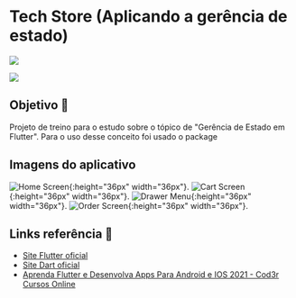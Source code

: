 # Tech Store (Aplicando a gerência de estado)

![](https://img.shields.io/static/v1?label=Flutter&logoColor=lightblue&style=for-the-badge&logo=FLUTTER&message=FRAMEWORK&color=lightblue)

![](https://img.shields.io/static/v1?label=Dart&logoColor=blue&style=for-the-badge&logo=DART&message=LINGUAGEM&color=blue)

## Objetivo :rocket:

Projeto de treino para o estudo sobre o tópico de "Gerência de Estado em Flutter". Para o uso desse conceito foi usado o package 

## Imagens do aplicativo

![Home Screen](https://github.com/BrendowLincoln/tech_sotre_gerencia_estado/blob/main/assets/images/tech_store_ge1.png){:height="36px" width="36px"}.
![Cart Screen](https://github.com/BrendowLincoln/tech_sotre_gerencia_estado/blob/main/assets/images/tech_store_ge2.png){:height="36px" width="36px"}.
![Drawer Menu](https://github.com/BrendowLincoln/tech_sotre_gerencia_estado/blob/main/assets/images/tech_store_ge3.png){:height="36px" width="36px"}.
![Order Screen](https://github.com/BrendowLincoln/tech_sotre_gerencia_estado/blob/main/assets/images/tech_store_ge4.png){:height="36px" width="36px"}.




## Links referência :link:

- [Site Flutter oficial](https://flutter.dev/)
- [Site Dart oficial](https://dart.dev/)
- [Aprenda Flutter e Desenvolva Apps Para Android e IOS 2021 - Cod3r Cursos Online](https://www.udemy.com/course/curso-flutter/)

